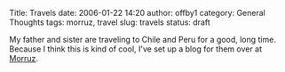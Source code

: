 Title: Travels
date: 2006-01-22 14:20
author: offby1
category: General Thoughts
tags: morruz, travel
slug: travels
status: draft

My father and sister are traveling to Chile and Peru for a good, long time. Because I think this is kind of cool, I've set up a blog for them over at [Morruz](http://offlineblog.com/morruz).
